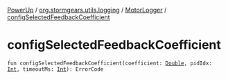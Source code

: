 [PowerUp](../../index.md) / [org.stormgears.utils.logging](../index.md) / [MotorLogger](index.md) / [configSelectedFeedbackCoefficient](./config-selected-feedback-coefficient.md)

# configSelectedFeedbackCoefficient

`fun configSelectedFeedbackCoefficient(coefficient: `[`Double`](https://kotlinlang.org/api/latest/jvm/stdlib/kotlin/-double/index.html)`, pidIdx: `[`Int`](https://kotlinlang.org/api/latest/jvm/stdlib/kotlin/-int/index.html)`, timeoutMs: `[`Int`](https://kotlinlang.org/api/latest/jvm/stdlib/kotlin/-int/index.html)`): ErrorCode`